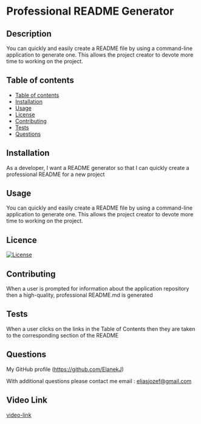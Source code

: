 
# Professional README Generator

## Description
You can quickly and easily create a README file by using a command-line application to generate one. This allows the project creator to devote more time to working on the project.
  
## Table of contents
- [Table of contents](#Table-of-contents)
- [Installation](#installation)
- [Usage](#usage)
- [License](#licence)
- [Contributing](#contributing)
- [Tests](#tests)
- [Questions](#questions)


## Installation
As a developer, I want a README generator so that I can quickly create a professional README for a new project

## Usage
You can quickly and easily create a README file by using a command-line application to generate one. This allows the project creator to devote more time to working on the project.

## Licence
[![License](https://img.shields.io/badge/License-Boost_1.0-lightblue.svg)](https://www.boost.org/LICENSE_1_0.txt)

## Contributing
When a user is prompted for information about the application repository then a high-quality, professional README.md is generated

## Tests
When a user clicks on the links in the Table of Contents then they are taken to the corresponding section of the README

## Questions
My GitHub profile (https://github.com/ElanekJ)

With additional questions please contact me 
  email : eliasjozef@gmail.com

## Video Link

[video-link](https://drive.google.com/file/d/1KNtrUG-byUGn1EaLsO5QXKzLXEJ7EQ5K/view)


